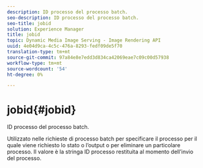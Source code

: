 ```yaml
---
description: ID processo del processo batch.
seo-description: ID processo del processo batch.
seo-title: jobid
solution: Experience Manager
title: jobid
topic: Dynamic Media Image Serving - Image Rendering API
uuid: 4e04d9ca-4c5c-476a-8293-fedf09de5f70
translation-type: tm+mt
source-git-commit: 97a84e8e7edd3d834ca42069eae7c09c00d57938
workflow-type: tm+mt
source-wordcount: '54'
ht-degree: 0%

---
```



# jobid{#jobid}

ID processo del processo batch.

Utilizzato nelle richieste di processo batch per specificare il processo per il quale viene richiesto lo stato o l’output o per eliminare un particolare processo. Il valore è la stringa ID processo restituita al momento dell’invio del processo.
